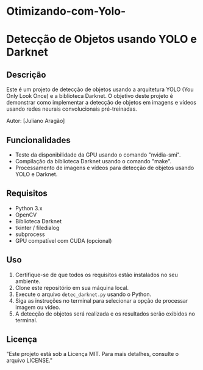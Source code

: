 # Otimizando-com-Yolo-
# Detecção de Objetos usando YOLO e Darknet

## Descrição

Este é um projeto de detecção de objetos usando a arquitetura YOLO (You Only Look Once) e a biblioteca Darknet. O objetivo deste projeto é demonstrar como implementar a detecção de objetos em imagens e vídeos usando redes neurais convolucionais pré-treinadas.

Autor: [Juliano Aragão]

## Funcionalidades

- Teste da disponibilidade da GPU usando o comando "nvidia-smi".
- Compilação da biblioteca Darknet usando o comando "make".
- Processamento de imagens e vídeos para detecção de objetos usando YOLO e Darknet.

## Requisitos

- Python 3.x
- OpenCV
- Biblioteca Darknet
- tkinter / filedialog
- subprocess
- GPU compatível com CUDA (opcional)


## Uso

1. Certifique-se de que todos os requisitos estão instalados no seu ambiente.
2. Clone este repositório em sua máquina local.
3. Execute o arquivo `detec_darknet.py` usando o Python.
4. Siga as instruções no terminal para selecionar a opção de processar imagem ou vídeo.
5. A detecção de objetos será realizada e os resultados serão exibidos no terminal.

## Licença

"Este projeto está sob a Licença MIT. Para mais detalhes, consulte o arquivo LICENSE."

